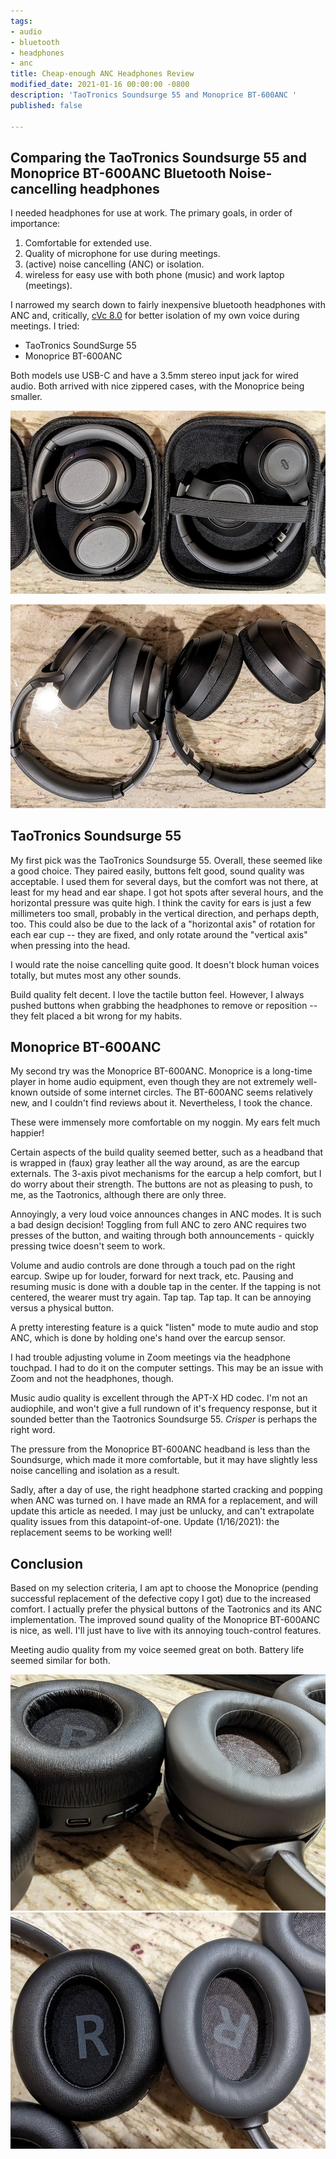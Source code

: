 ```yaml
---
tags:
- audio
- bluetooth
- headphones
- anc
title: Cheap-enough ANC Headphones Review
modified_date: 2021-01-16 00:00:00 -0800
description: 'TaoTronics Soundsurge 55 and Monoprice BT-600ANC '
published: false

---
```

## Comparing the TaoTronics Soundsurge 55 and Monoprice BT-600ANC Bluetooth Noise-cancelling headphones

I needed headphones for use at work. The primary goals, in order of importance:

1. Comfortable for extended use.
2. Quality of microphone for use during meetings.
3. (active) noise cancelling (ANC) or isolation.
4. wireless for easy use with both phone (music) and work laptop (meetings).

I narrowed my search down to fairly inexpensive bluetooth headphones with ANC and, critically, [cVc 8.0](https://www.qualcomm.com/products/features/cvc-noise-cancellation-technology "cVc 8.0") for better isolation of my own voice during meetings. I tried:

* TaoTronics SoundSurge 55
* Monoprice BT-600ANC

Both models use USB-C and have a 3.5mm stereo input jack for wired audio. Both arrived with nice zippered cases, with the Monoprice being smaller.

![](/uploads/pxl_20201211_022052485_resize.jpg)

![](/uploads/pxl_20201211_022231536_resize.jpg)

## TaoTronics Soundsurge 55

My first pick was the TaoTronics Soundsurge 55. Overall, these seemed like a good choice. They paired easily, buttons felt good, sound quality was acceptable. I used them for several days, but the comfort was not there, at least for my head and ear shape. I got hot spots after several hours, and the horizontal pressure was quite high. I think the cavity for ears is just a few millimeters too small, probably in the vertical direction, and perhaps depth, too. This could also be due to the lack of a "horizontal axis" of rotation for each ear cup -- they are fixed, and only rotate around the "vertical axis" when pressing into the head.

I would rate the noise cancelling quite good. It doesn't block human voices totally, but mutes most any other sounds.

Build quality felt decent. I love the tactile button feel. However, I always pushed buttons when grabbing the headphones to remove or reposition -- they felt placed a bit wrong for my habits.

## Monoprice BT-600ANC

My second try was the Monoprice BT-600ANC. Monoprice is a long-time player in home audio equipment, even though they are not extremely well-known outside of some internet circles. The BT-600ANC seems relatively new, and I couldn't find reviews about it. Nevertheless, I took the chance.

These were immensely more comfortable on my noggin. My ears felt much happier!

Certain aspects of the build quality seemed better, such as a headband that is wrapped in (faux) gray leather  all the way around, as are the earcup externals. The 3-axis pivot mechanisms for the earcup a help comfort, but I do worry about their strength. The buttons are not as pleasing to push, to me, as the Taotronics, although there are only three.

Annoyingly, a very loud voice announces changes in ANC modes. It is such a bad design decision! Toggling from full ANC to zero ANC requires two presses of the button, and waiting through both announcements - quickly pressing twice doesn't seem to work.

Volume and audio controls are done through a touch pad on the right earcup. Swipe up for louder, forward for next track, etc. Pausing and resuming music is done with a double tap in the center. If the tapping is not centered, the wearer must try again. Tap tap. Tap tap. It can be annoying versus a physical button.

A pretty interesting feature is a quick "listen" mode to mute audio and stop ANC, which is done by holding one's hand over the earcup sensor.

I had trouble adjusting volume in Zoom meetings via the headphone touchpad. I had to do it on the computer settings. This may be an issue with Zoom and not the headphones, though.

Music audio quality is excellent through the APT-X HD codec. I'm not an audiophile, and won't give a full rundown of it's frequency response, but it sounded better than the Taotronics Soundsurge 55. _Crisper_ is perhaps the right word.

The pressure from the Monoprice BT-600ANC headband is less than the Soundsurge, which made it more comfortable, but it may have slightly less noise cancelling and isolation as a result.

Sadly, after a day of use, the right headphone started cracking and popping when ANC was turned on. I have made an RMA for a replacement, and will update this article as needed. I may just be unlucky, and can't extrapolate quality issues from this datapoint-of-one. Update (1/16/2021): the replacement seems to be working well!

## Conclusion

Based on my selection criteria, I am apt to choose the Monoprice (pending successful replacement of the defective copy I got) due to the increased comfort. I actually prefer the physical buttons of the Taotronics and its ANC implementation. The improved sound quality of the Monoprice BT-600ANC is nice, as well. I'll just have to live with its annoying touch-control features.

Meeting audio quality from my voice seemed great on both. Battery life seemed similar for both.

![](/uploads/pxl_20201211_022702045_resize.jpg)![](/uploads/pxl_20201211_022714795_resize.jpg)